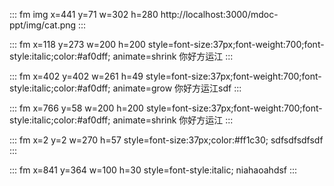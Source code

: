 ::: fm img x=441 y=71 w=302 h=280
http://localhost:3000/mdoc-ppt/img/cat.png
:::

::: fm x=118 y=273 w=200 h=200 style=font-size:37px;font-weight:700;font-style:italic;color:#af0dff; animate=shrink
你好方运江
:::

::: fm x=402 y=402 w=261 h=49 style=font-size:37px;font-weight:700;font-style:italic;color:#af0dff; animate=grow
你好方运江sdf
:::

::: fm x=766 y=58 w=200 h=200 style=font-size:37px;font-weight:700;font-style:italic;color:#af0dff; animate=shrink
你好方运江
:::

::: fm x=2 y=2 w=270 h=57 style=font-size:37px;color:#ff1c30;
sdfsdfsdfsdf
:::

::: fm x=841 y=364 w=100 h=30 style=font-style:italic;
niahaoahdsf
:::
